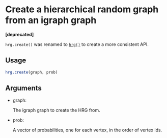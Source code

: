 # Create a hierarchical random graph from an igraph graph

**\[deprecated\]**

`hrg.create()` was renamed to
[`hrg()`](https://r.igraph.org/reference/hrg.md) to create a more
consistent API.

## Usage

``` r
hrg.create(graph, prob)
```

## Arguments

- graph:

  The igraph graph to create the HRG from.

- prob:

  A vector of probabilities, one for each vertex, in the order of vertex
  ids.
